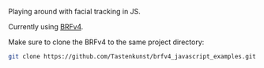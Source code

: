 Playing around with facial tracking in JS.

Currently using [BRFv4](https://tastenkunst.github.io/brfv4_docs/).

Make sure to clone the BRFv4 to the same project directory:
```bash
git clone https://github.com/Tastenkunst/brfv4_javascript_examples.git
```
